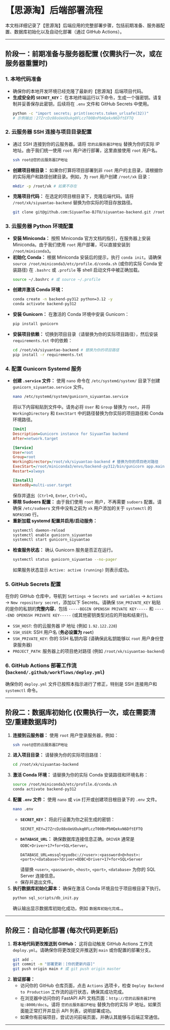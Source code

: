 # 【思源淘】后端部署流程

本文档详细记录了【思源淘】后端应用的完整部署步骤，包括前期准备、服务器配置、数据库初始化以及自动化部署（通过 GitHub Actions）。

---

## 阶段一：前期准备与服务器配置 (仅需执行一次，或在服务器重置时)

### 1. 本地代码准备

*   确保你的本地开发环境已经克隆了最新的【思源淘】后端项目代码。
*   **生成安全的 `SECRET_KEY`：** 在本地终端运行以下命令，生成一个强密钥。请复制并妥善保存此密钥，后续将在 `.env` 文件和 GitHub Secrets 中使用。
    ```bash
    python -c "import secrets; print(secrets.token_urlsafe(32))"
    # 示例输出：27ZrcDz88oUeUOukq0FLczT00BnPbHQekxN6DftEFTQ
    ```

### 2. 云服务器 SSH 连接与项目目录配置

*   通过 SSH 连接到你的云服务器。请将 `您的云服务器IP地址` 替换为你的实际 IP 地址。由于我们统一使用 `root` 用户进行部署，这里直接使用 `root` 用户名。
    ```bash
    ssh root@您的云服务器IP地址
    ```
*   **创建项目根目录：** 如果你打算将项目部署到非 `root` 用户的主目录，请根据你的实际用户和路径创建目录。例如，为 `root` 用户创建 `/root/xk` 目录：
    ```bash
    mkdir -p /root/xk # 如果不存在
    ```
*   **克隆项目代码：** 在选定的项目根目录下，克隆后端代码。请将 `/root/xk/siyuantao-backend` 替换为你实际的项目存放路径。
    ```bash
    git clone git@github.com:SiyuanTao-BJTU/siyuantao-backend.git /root/xk/siyuantao-backend
    ```

### 3. 云服务器 Python 环境配置

*   **安装 Miniconda：** 按照 Miniconda 官方文档的指引，在服务器上安装 Miniconda。由于我们使用 `root` 用户部署，可以直接安装到 `/root/miniconda3`。
*   **初始化 Conda：** 根据 Miniconda 安装后的提示，执行 `conda init`。请确保 `source /root/miniconda3/etc/profile.d/conda.sh` (或你的实际 Conda 安装路径) 在 `.bashrc` 或 `.profile` 等 shell 启动文件中被正确加载。
    ```bash
    source ~/.bashrc # 或 source ~/.profile
    ```
*   **创建并激活 Conda 环境：**
    ```bash
    conda create -n backend-py312 python=3.12 -y
    conda activate backend-py312
    ```
*   **安装 Gunicorn：** 在激活的 Conda 环境中安装 Gunicorn：
    ```bash
    pip install gunicorn
    ```
*   **安装项目依赖：** 切换到项目目录（请替换为你的实际项目路径），然后安装 `requirements.txt` 中的依赖：
    ```bash
    cd /root/xk/siyuantao-backend # 替换为你的项目路径
    pip install -r requirements.txt
    ```

### 4. 配置 Gunicorn Systemd 服务

*   **创建 `.service` 文件：** 使用 `nano` 命令在 `/etc/systemd/system/` 目录下创建 `gunicorn_siyuantao.service` 文件。
    ```bash
    nano /etc/systemd/system/gunicorn_siyuantao.service
    ```
    将以下内容粘贴到文件中。请务必将 `User` 和 `Group` 替换为 `root`，并将 `WorkingDirectory` 和 `ExecStart` 中的路径替换为你实际的项目路径和 Conda 环境路径。
    ```ini
    [Unit]
    Description=Gunicorn instance for SiyuanTao backend
    After=network.target

    [Service]
    User=root
    Group=root
    WorkingDirectory=/root/xk/siyuantao-backend # 替换为你的项目绝对路径
    ExecStart=/root/miniconda3/envs/backend-py312/bin/gunicorn app.main:app --workers 4 --bind 0.0.0.0:8000 # 替换为你的conda环境和项目主文件路径 (app.main:app 通常不需要修改)
    Restart=always

    [Install]
    WantedBy=multi-user.target
    ```
    保存并退出（`Ctrl+O`, `Enter`, `Ctrl+X`）。
*   **移除 Sudoers 配置：** 由于我们使用 `root` 用户，不再需要 `sudoers` 配置。请确保 `/etc/sudoers` 文件中没有之前为 `xk` 用户添加的关于 `systemctl` 的 `NOPASSWD` 行。
*   **重新加载 systemd 配置并启用/启动服务：**
    ```bash
    systemctl daemon-reload
    systemctl enable gunicorn_siyuantao
    systemctl start gunicorn_siyuantao
    ```
*   **检查服务状态：** 确认 Gunicorn 服务是否正在运行。
    ```bash
    systemctl status gunicorn_siyuantao --no-pager
    ```
    如果服务状态显示 `Active: active (running)` 则表示成功。

### 5. GitHub Secrets 配置

在你的 GitHub 仓库中，导航到 `Settings` -> `Secrets and variables` -> `Actions` -> `New repository secret`，添加以下 Secrets。请确保 `SSH_PRIVATE_KEY` 粘贴的是你的私钥的**完整内容**，包括 `-----BEGIN OPENSSH PRIVATE KEY-----` 和 `-----END OPENSSH PRIVATE KEY-----` (或其他密钥类型对应的开始和结束行)。

*   `SSH_HOST`: 你的云服务器 IP 地址 (例如 `1.92.122.228`)
*   `SSH_USER`: SSH 用户名 (**务必设置为 `root`**)
*   `SSH_PRIVATE_KEY`: 你的 SSH 私钥内容 (请确保此私钥能够以 `root` 用户身份登录服务器)
*   `PROJECT_PATH`: 服务器上的项目绝对路径 (例如 `/root/xk/siyuantao-backend`)

### 6. GitHub Actions 部署工作流 (`backend/.github/workflows/deploy.yml`)

确保你的 `deploy.yml` 文件已按照本指示进行了修正，特别是 SSH 连接用户和 `systemctl` 命令。

---

## 阶段二：数据库初始化 (仅需执行一次，或在需要清空/重建数据库时)

1.  **连接到云服务器：** 使用 `root` 用户登录服务器，例如：
    ```bash
    ssh root@您的云服务器IP地址
    ```
2.  **进入项目目录：** 请替换为你的实际项目路径：
    ```bash
    cd /root/xk/siyuantao-backend
    ```
3.  **激活 Conda 环境：** 请替换为你的实际 Conda 安装路径和环境名称：
    ```bash
    source /root/miniconda3/etc/profile.d/conda.sh
    conda activate backend-py312
    ```
4.  **配置 `.env` 文件：** 使用 `nano` 或 `vim` 打开或创建项目根目录下的 `.env` 文件。
    ```bash
    nano .env
    ```
    *   **`SECRET_KEY`：** 将此行设置为你之前生成的密钥：
        ```
        SECRET_KEY=27ZrcDz88oUeUOukq0FLczT00BnPbHQekxN6DftEFTQ
        ```
    *   **`DATABASE_URL`：** 确保数据库连接信息正确。`DRIVER` 通常是 `ODBC+Driver+17+for+SQL+Server`。
        ```
        DATABASE_URL=mssql+pyodbc://<user>:<password>@<host>:<port>/<database>?driver=ODBC+Driver+17+for+SQL+Server
        ```
        请替换 `<user>`, `<password>`, `<host>`, `<port>`, `<database>` 为你的 SQL Server 连接信息。
    *   保存并退出文件。
5.  **执行数据库初始化脚本：** 确保在激活 Conda 环境且位于项目根目录下执行。
    ```bash
    python sql_scripts/db_init.py
    ```
    确认输出显示数据库初始化成功，例如 `数据库初始化完成。`。

---

## 阶段三：自动化部署 (每次代码更新后)

1.  **将本地代码更改推送到 GitHub：** 这将自动触发 GitHub Actions 工作流 `deploy.yml`。请确保你将更改提交并推送到 `main` 或你配置的部署分支。
    ```bash
    git add .
    git commit -m "部署更新：[你的更新内容]"
    git push origin main # 或 git push origin master
    ```
2.  **验证部署：**
    *   访问你的 GitHub 仓库页面，点击 `Actions` 选项卡，检查 `Deploy Backend to Production` 工作流的运行状态，确保其成功完成。
    *   在浏览器中访问你的 FastAPI API 文档页面：`http://您的云服务器IP地址:8000/docs`。请将 `您的云服务器IP地址` 替换为你的实际 IP 地址。如果页面能正常打开并显示 API 列表，说明部署成功。
    *   如果你有前端项目，尝试访问前端页面，并确认其能够与后端正常通信。

--- 